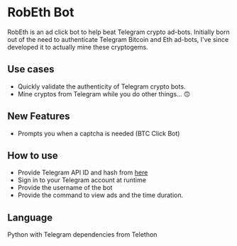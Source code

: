 # RobEth Bot

RobEth is an ad click bot to help beat Telegram crypto ad-bots.
Initially born out of the need to authenticate Telegram Bitcoin and Eth ad-bots, I've since developed it to actually mine these cryptogems.

## Use cases
- Quickly validate the authenticity of Telegram crypto bots.
- Mine cryptos from Telegram while you do other things... 🙃

## New Features
- Prompts you when a captcha is needed (BTC Click Bot)

## How to use
- Provide Telegram API ID and hash from [here](https://my.telegram.org)
- Sign in to your Telegram account at runtime
- Provide the username of the bot
- Provide the command  to view ads and the time duration.

## Language
Python with Telegram dependencies from Telethon



